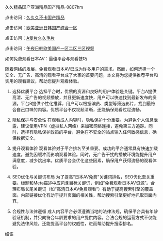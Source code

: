 久久精品国产亚洲精品国产精品-0807hm

点击访问：<a href="https://cfad.pages.dev/">久久久不卡国产精品</a>

点击访问：<a href="https://rtj-3zo.pages.dev/">欧美亚洲日韩国产综合一区</a>

点击访问：<a href="https://heiliaoe8ajia.pages.dev">A爰片久久毛片</a>

点击访问：<a href="https://heiliaowzu4ur.pages.dev">午夜日韩欧美国产一区二区三区视频</a>

如何免费观看日本AV：最佳平台与观看技巧

随着网络的发展，免费观看日本AV已成为许多用户的需求。然而，如何选择一个安全、无广告、高清的观看平台成了大家的首要问题。本文将为您提供推荐平台和实用的观看建议，帮助您提升观看体验。

1. 选择优质平台
选择平台时，优质的资源和良好的用户体验是关键。平台A提供高清、无广告的视频播放，并且更新速度快，用户可以快速找到最新发布的资源。平台B提供个性化推荐，用户可以根据演员、类型等筛选影片，找到最符合自己口味的内容。优质平台不仅视频清晰，还能确保观看过程流畅。

2. 隐私保护与安全性
在观看成人内容时，隐私保护十分重要。为避免个人信息泄露，建议使用VPN（虚拟私人网络）来加密网络连接，避免第三方追踪。同时，选择有隐私保护政策的平台，避免在不安全的站点输入任何敏感信息，确保数据安全。

3. 提升观看体验
观看体验对于平台排名至关重要。成功的平台通常具有快速加载速度，避免因缓冲而影响观看体验。同时，无广告干扰的播放环境能提升用户满意度，减少跳出率。优质平台会优化这些因素，确保用户获得流畅的观看体验。

4. SEO优化与关键词布局
为了提高“日本AV免费”关键词排名，SEO优化至关重要。标题和Meta描述中应包含目标关键词，例如“免费观看日本AV资源”。合理布局长尾关键词（如“高清日本AV免费观看”）有助于提高搜索引擎的覆盖面。内部链接优化有助于提升页面的相关性，帮助搜索引擎更好地抓取页面内容。

5. 合规性与法律遵循
成人内容平台必须遵循当地的法律法规，确保平台具有年龄验证机制，并只向符合年龄要求的用户提供内容。合法合规的运营方式不仅能避免法律风险，还能提高平台的权威性，进而帮助提升搜索排名。

结语

<span style="display:none;">[Canonical link](）</span>

